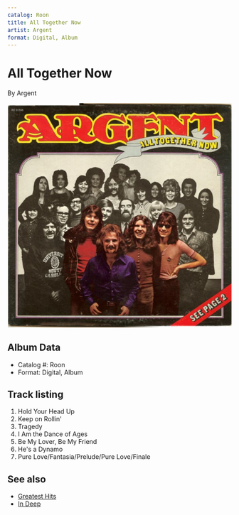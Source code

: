 ```yaml
---
catalog: Roon
title: All Together Now
artist: Argent
format: Digital, Album
---
```


# All Together Now

By Argent

![](../../assets/albumcovers/Argent-All_Together_Now.png)

## Album Data

- Catalog #: Roon
- Format: Digital, Album


## Track listing


1. Hold Your Head Up
2. Keep on Rollin'
3. Tragedy
4. I Am the Dance of Ages
5. Be My Lover, Be My Friend
6. He's a Dynamo
7. Pure Love/Fantasia/Prelude/Pure Love/Finale


## See also

- [Greatest Hits](Greatest_Hits-_Singles.md)
- [In Deep](In_Deep.md)
